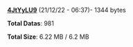 [**4JtYyLU9**](/data/4JtYyLU9.txt) (21/12/22 - 06:37)- 1344 bytes

**Total Datas**: 981

**Total Size**: 6.22 MB / 6.2 MB
